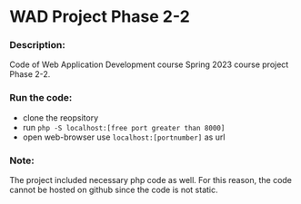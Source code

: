 # WAD Project Phase 2-2

### Description:
Code of Web Application Development course Spring 2023 course project Phase 2-2.

### Run the code:

* clone the reopsitory
* run `php -S localhost:[free port greater than 8000]`
* open web-browser use `localhost:[portnumber]` as url

### Note:
The project included necessary php code as well. For this reason, the code cannot be hosted on github since the code is not static.